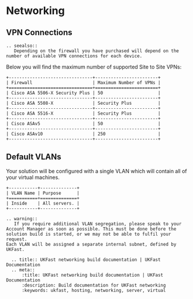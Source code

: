# Networking

## VPN Connections
```eval_rst
.. seealso::
   Depending on the firewall you have purchased will depend on the number of available VPN connections for each device. 
```
Below you will find the maximum number of supported Site to Site VPNs:

```eval_rst
+--------------------------------+------------------------+
| Firewall                       | Maximum Number of VPNs |
+================================+========================+
| Cisco ASA 5506-X Security Plus | 50                     |
+--------------------------------+------------------------+
| Cisco ASA 5508-X               | Security Plus          |
+--------------------------------+------------------------+
| Cisco ASA 5516-X               | Security Plus          |
+--------------------------------+------------------------+
| Cisco ASAv5                    | 50                     |
+--------------------------------+------------------------+
| Cisco ASAv10                   | 250                    |
+--------------------------------+------------------------+
```

## Default VLANs

Your solution will be configured with a single VLAN which will contain all of your virtual machines. 
```eval_rst
+-----------+--------------+
| VLAN Name | Purpose      |
+===========+==============+
| Inside    | All servers. |
+-----------+--------------+
```
```eval_rst
.. warning::
   If you require additional VLAN segregation, please speak to your Account Manager as soon as possible. This must be done before the solution build is started, or we may not be able to fulfil your request. 
Each VLAN will be assigned a separate internal subnet, defined by UKFast.
```
```eval_rst
  .. title:: UKFast networking build documentation | UKFast Documentation
  .. meta::
      :title: UKFast networking build documentation | UKFast Documentation
      :description: Build documentation for UKFast networking
      :keywords: ukfast, hosting, networking, server, virtual

